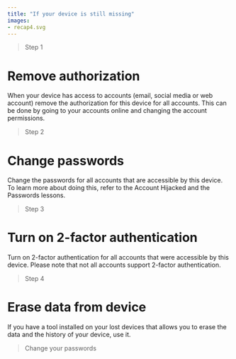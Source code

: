 ```yaml
---
title: "If your device is still missing"
images:
- recap4.svg
---
```

> Step 1
# Remove authorization

When your device has access to accounts (email, social media or web account) remove the authorization for this device for all accounts. This can be done by going to your accounts online and changing the account permissions.
<br>
> Step 2
# Change passwords
Change the passwords for all accounts that are accessible by this device. To learn more about doing this, refer to the Account Hijacked and the Passwords lessons.
<br>
> Step 3
# Turn on 2-factor authentication
Turn on 2-factor authentication for all accounts that were accessible by this device. Please note that not all accounts support 2-factor authentication.
<br>
> Step 4
# Erase data from device
If you have a tool installed on your lost devices that allows you to erase the data and the history of your device, use it.
<br>
> Change your passwords 
